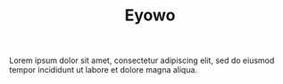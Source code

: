 ---
title: Eyowo
image: /uploads/products/eyowo.png
image_description: Eyowo Logo
body: |-
    Lorem ipsum dolor sit amet, consectetur adipiscing elit, sed do eiusmod tempor incididunt ut labore et dolore magna aliqua.
---